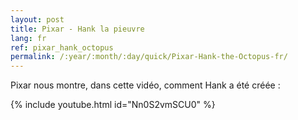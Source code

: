 ```yaml
---
layout: post
title: Pixar - Hank la pieuvre
lang: fr
ref: pixar_hank_octopus
permalink: /:year/:month/:day/quick/Pixar-Hank-the-Octopus-fr/
---
```


Pixar nous montre, dans cette vidéo, comment Hank a été créée :

{% include youtube.html id="Nn0S2vmSCU0" %}
